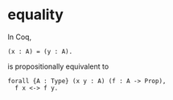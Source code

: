 # equality

In Coq,

```
(x : A) = (y : A).
```

is propositionally equivalent to

```
forall {A : Type} (x y : A) (f : A -> Prop),
  f x <-> f y.
```
